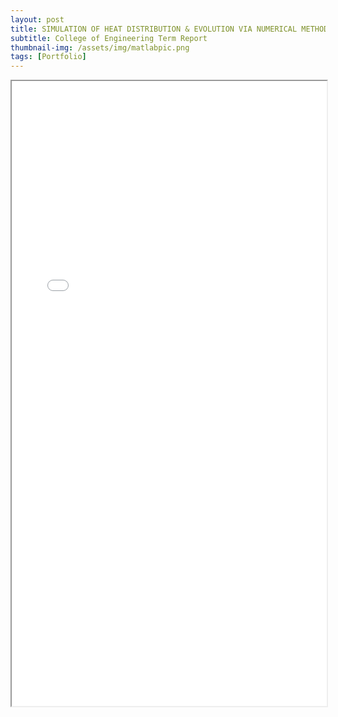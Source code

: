 ```yaml
---
layout: post
title: SIMULATION OF HEAT DISTRIBUTION & EVOLUTION VIA NUMERICAL METHODS
subtitle: College of Engineering Term Report
thumbnail-img: /assets/img/matlabpic.png
tags: [Portfolio]
---
```


<iframe src="/assets/img/MATLAB Final (1).pdf" width="100%" height="1000px"></iframe>
